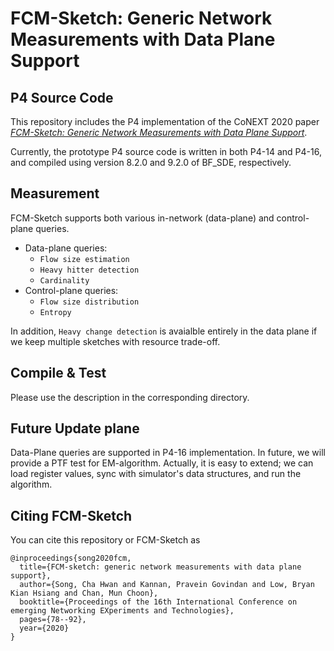 # FCM-Sketch: Generic Network Measurements with Data Plane Support

## P4 Source Code
This repository includes the P4 implementation of the CoNEXT 2020 paper [*FCM-Sketch: Generic Network Measurements with Data Plane Support*](https://www.comp.nus.edu.sg/~songch/papers/conext20_fcmsketch.pdf).

Currently, the prototype P4 source code is written in both P4-14 and P4-16, and compiled using version 8.2.0 and 9.2.0 of BF_SDE, respectively.

## Measurement
FCM-Sketch supports both various in-network (data-plane) and control-plane queries.
- Data-plane queries:
    - `Flow size estimation`
    - `Heavy hitter detection`
    - `Cardinality`
- Control-plane queries:
    - `Flow size distribution`
    - `Entropy`

In addition, `Heavy change detection` is avaialble entirely in the data plane if we keep multiple sketches with resource trade-off.

## Compile & Test
Please use the description in the corresponding directory.

## Future Update plane
Data-Plane queries are supported in P4-16 implementation. In future, we will provide a PTF test for EM-algorithm. Actually, it is easy to extend; we can load register values, sync with simulator's data structures, and run the algorithm.

## Citing FCM-Sketch

You can cite this repository or FCM-Sketch as

    @inproceedings{song2020fcm,
      title={FCM-sketch: generic network measurements with data plane support},
      author={Song, Cha Hwan and Kannan, Pravein Govindan and Low, Bryan Kian Hsiang and Chan, Mun Choon},
      booktitle={Proceedings of the 16th International Conference on emerging Networking EXperiments and Technologies},
      pages={78--92},
      year={2020}
    }
